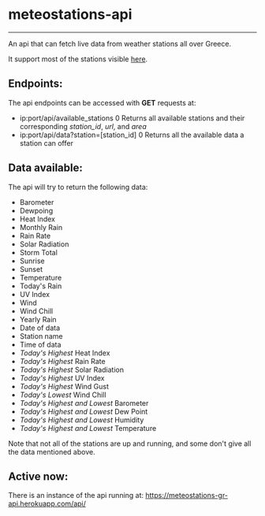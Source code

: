 # meteostations-api
---
An api that can fetch live data from weather stations all over Greece.

It support most of the stations visible [here](https://www.meteo.gr/Gmap.cfm).

## Endpoints:
The api endpoints can be accessed with **GET** requests at:

- ip:port/api/available_stations
0 Returns all available stations and their corresponding *station_id*, *url*, and *area*
- ip:port/api/data?station=[station_id]
0 Returns all the available data a station can offer

## Data available:
The api will try to return the following data:

- Barometer
- Dewpoing
- Heat Index
- Monthly Rain
- Rain Rate
- Solar Radiation
- Storm Total
- Sunrise
- Sunset
- Temperature
- Today's Rain
- UV Index
- Wind
- Wind Chill
- Yearly Rain
- Date of data
- Station name
- Time of data
- *Today's Highest* Heat Index
- *Today's Highest* Rain Rate
- *Today's Highest* Solar Radiation
- *Today's Highest* UV Index
- *Today's Highest* Wind Gust
- *Today's Lowest* Wind Chill
- *Today's Highest and Lowest* Barometer
- *Today's Highest and Lowest* Dew Point
- *Today's Highest and Lowest* Humidity
- *Today's Highest and Lowest* Temperature

Note that not all of the stations are up and running, and some don't give all the data mentioned above.

## Active now:
There is an instance of the api running at:
https://meteostations-gr-api.herokuapp.com/api/

